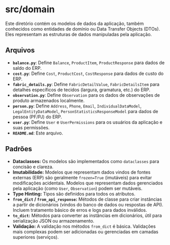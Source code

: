 # src/domain

Este diretório contém os modelos de dados da aplicação, também conhecidos como entidades de domínio ou Data Transfer Objects (DTOs). Eles representam as estruturas de dados manipuladas pela aplicação.

## Arquivos

*   **`balance.py`**: Define `Balance`, `ProductItem`, `ProductResponse` para dados de saldo do ERP.
*   **`cost.py`**: Define `Cost`, `ProductCost`, `CostResponse` para dados de custo do ERP.
*   **`fabric_details.py`**: Define `FabricDetailValue`, `FabricDetailsItem` para detalhes específicos de tecidos (largura, gramatura, etc.) do ERP.
*   **`observation.py`**: Define `Observation` para os dados de observações de produto armazenados localmente.
*   **`person.py`**: Define `Address`, `Phone`, `Email`, `IndividualDataModel`, `LegalEntityDataModel`, `PersonStatisticsResponseModel` para dados de pessoa (PF/PJ) do ERP.
*   **`user.py`**: Define `User` e `UserPermissions` para os usuários da aplicação e suas permissões.
*   **`README.md`**: Este arquivo.

## Padrões

*   **Dataclasses:** Os modelos são implementados como `dataclasses` para concisão e clareza.
*   **Imutabilidade:** Modelos que representam dados vindos de fontes externas (ERP) são geralmente `frozen=True` (imutáveis) para evitar modificações acidentais. Modelos que representam dados gerenciados pela aplicação (como `User`, `Observation`) podem ser mutáveis.
*   **Type Hinting:** Tipos são definidos para todos os atributos.
*   **`from_dict` / `from_api_response`:** Métodos de classe para criar instâncias a partir de dicionários (vindos do banco de dados ou respostas de API). Incluem tratamento básico de erros e logs para dados inválidos.
*   **`to_dict`:** Métodos para converter as instâncias em dicionários, útil para serialização JSON ou armazenamento.
*   **Validação:** A validação nos métodos `from_dict` é básica. Validações mais complexas podem ser adicionadas ou gerenciadas em camadas superiores (serviços).